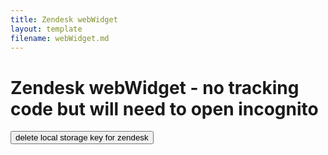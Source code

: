 ```yaml
---
title: Zendesk webWidget
layout: template
filename: webWidget.md
--- 
```



# Zendesk webWidget - no tracking code  but will need to open incognito



<!-- Ortto robert capture code -->
<script>
    window.ap3c = window.ap3c || {};
    var ap3c = window.ap3c;
    ap3c.cmd = ap3c.cmd || [];
    ap3c.cmd.push(function() {
        ap3c.init('YdOVzkqoVlq0G5Pscm9iZXJ0', 'https://testsubdomain.robs2.qa.lulzderp.com/');
        ap3c.track({v: 0});
    });
    ap3c.activity = function(act) { ap3c.act = (ap3c.act || []); ap3c.act.push(act); };
    var s, t; s = document.createElement('script'); s.type = 'text/javascript'; s.src = "https://testsubdomain.robs2.qa.lulzderp.com/app.js";
    t = document.getElementsByTagName('script')[0]; t.parentNode.insertBefore(s, t);
</script>



<!-- Start of d3v-robautopilot Zendesk Widget script -->
<script id="ze-snippet" src="https://static.zdassets.com/ekr/snippet.js?key=8ad005b2-c6ed-454f-a85e-73af0e699eea"> </script>
<!-- End of d3v-robautopilot Zendesk Widget script -->

<script>
  
  function deleteZendeskLocal(){
    
  for(let [key, value] of Object.entries(localStorage)){
    if (key.includes("appUserId")){
    localStorage.removeItem(key)
   }
  }
}
  
</script>

<button onclick="deleteZendeskLocal()">delete local storage key for zendesk</button>
